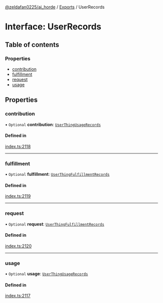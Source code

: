 [@zeldafan0225/ai_horde](../README.md) / [Exports](../modules.md) / UserRecords

# Interface: UserRecords

## Table of contents

### Properties

- [contribution](UserRecords.md#contribution)
- [fulfillment](UserRecords.md#fulfillment)
- [request](UserRecords.md#request)
- [usage](UserRecords.md#usage)

## Properties

### contribution

• `Optional` **contribution**: [`UserThingUsageRecords`](UserThingUsageRecords.md)

#### Defined in

[index.ts:2118](https://github.com/ZeldaFan0225/ai_horde/blob/ae52afb/index.ts#L2118)

___

### fulfillment

• `Optional` **fulfillment**: [`UserThingFulfillmentRecords`](UserThingFulfillmentRecords.md)

#### Defined in

[index.ts:2119](https://github.com/ZeldaFan0225/ai_horde/blob/ae52afb/index.ts#L2119)

___

### request

• `Optional` **request**: [`UserThingFulfillmentRecords`](UserThingFulfillmentRecords.md)

#### Defined in

[index.ts:2120](https://github.com/ZeldaFan0225/ai_horde/blob/ae52afb/index.ts#L2120)

___

### usage

• `Optional` **usage**: [`UserThingUsageRecords`](UserThingUsageRecords.md)

#### Defined in

[index.ts:2117](https://github.com/ZeldaFan0225/ai_horde/blob/ae52afb/index.ts#L2117)
